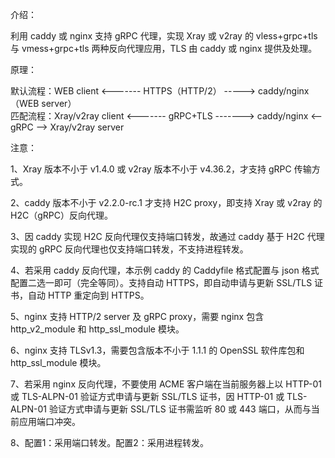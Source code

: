 介绍：

利用 caddy 或 nginx 支持 gRPC 代理，实现 Xray 或 v2ray 的 vless+grpc+tls 与 vmess+grpc+tls 两种反向代理应用，TLS 由 caddy 或 nginx 提供及处理。

原理：

默认流程：WEB client <------- HTTPS（HTTP/2） -----> caddy/nginx（WEB server）  
匹配流程：Xray/v2ray client <------- gRPC+TLS -------> caddy/nginx <-- gRPC --> Xray/v2ray server

注意：

1、Xray 版本不小于 v1.4.0 或 v2ray 版本不小于 v4.36.2，才支持 gRPC 传输方式。

2、caddy 版本不小于 v2.2.0-rc.1 才支持 H2C proxy，即支持 Xray 或 v2ray 的 H2C（gRPC）反向代理。

3、因 caddy 实现 H2C 反向代理仅支持端口转发，故通过 caddy 基于 H2C 代理实现的 gRPC 反向代理也仅支持端口转发，不支持进程转发。

4、若采用 caddy 反向代理，本示例 caddy 的 Caddyfile 格式配置与 json 格式配置二选一即可（完全等同）。支持自动 HTTPS，即自动申请与更新 SSL/TLS 证书，自动 HTTP 重定向到 HTTPS。

5、nginx 支持 HTTP/2 server 及 gRPC proxy，需要 nginx 包含 http_v2_module 和 http_ssl_module 模块。

6、nginx 支持 TLSv1.3，需要包含版本不小于 1.1.1 的 OpenSSL 软件库包和 http_ssl_module 模块。

7、若采用 nginx 反向代理，不要使用 ACME 客户端在当前服务器上以 HTTP-01 或 TLS-ALPN-01 验证方式申请与更新 SSL/TLS 证书，因 HTTP-01 或 TLS-ALPN-01 验证方式申请与更新 SSL/TLS 证书需监听 80 或 443 端口，从而与当前应用端口冲突。

8、配置1：采用端口转发。配置2：采用进程转发。
